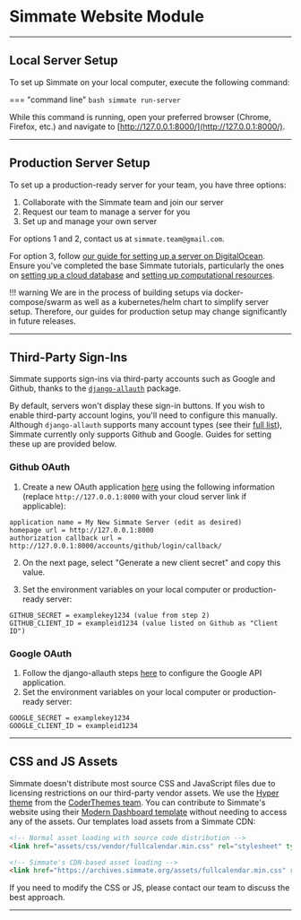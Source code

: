 # Simmate Website Module

------------------------------------------------------------

## Local Server Setup

To set up Simmate on your local computer, execute the following command:

=== "command line"
    ``` bash
    simmate run-server
    ```

While this command is running, open your preferred browser (Chrome, Firefox, etc.) and navigate to [http://127.0.0.1:8000/](http://127.0.0.1:8000/).

------------------------------------------------------------

## Production Server Setup

To set up a production-ready server for your team, you have three options:

1. Collaborate with the Simmate team and join our server
2. Request our team to manage a server for you
3. Set up and manage your own server

For options 1 and 2, contact us at `simmate.team@gmail.com`.

For option 3, follow [our guide for setting up a server on DigitalOcean](https://github.com/jacksund/simmate/tree/main/.do). Ensure you've completed the base Simmate tutorials, particularly the ones on [setting up a cloud database](/getting_started/use_a_cloud_database/quick_start/) and [setting up computational resources](/getting_started/add_computational_resources/quick_start/).

!!! warning
    We are in the process of building setups via docker-compose/swarm as well as a kubernetes/helm chart to simplify server setup. Therefore, our guides for production setup may change significantly in future releases.

------------------------------------------------------------

## Third-Party Sign-Ins

Simmate supports sign-ins via third-party accounts such as Google and Github, thanks to the [`django-allauth`](https://github.com/pennersr/django-allauth) package.

By default, servers won't display these sign-in buttons. If you wish to enable third-party account logins, you'll need to configure this manually. Although `django-allauth` supports many account types (see their [full list](https://django-allauth.readthedocs.io/en/latest/providers.html)), Simmate currently only supports Github and Google. Guides for setting these up are provided below.

### Github OAuth

1. Create a new OAuth application [here](https://github.com/settings/applications/new) using the following information (replace `http://127.0.0.1:8000` with your cloud server link if applicable):

```
application name = My New Simmate Server (edit as desired)
homepage url = http://127.0.0.1:8000
authorization callback url = http://127.0.0.1:8000/accounts/github/login/callback/
```

2. On the next page, select "Generate a new client secret" and copy this value.

3. Set the environment variables on your local computer or production-ready server:
```
GITHUB_SECRET = examplekey1234 (value from step 2)
GITHUB_CLIENT_ID = exampleid1234 (value listed on Github as "Client ID")
```

### Google OAuth

1. Follow the django-allauth steps [here](https://django-allauth.readthedocs.io/en/latest/providers.html#google) to configure the Google API application.
2. Set the environment variables on your local computer or production-ready server:
```
GOOGLE_SECRET = examplekey1234
GOOGLE_CLIENT_ID = exampleid1234
```

------------------------------------------------------------

## CSS and JS Assets

Simmate doesn't distribute most source CSS and JavaScript files due to licensing restrictions on our third-party vendor assets. We use the [Hyper theme](https://themes.getbootstrap.com/product/hyper-responsive-admin-dashboard-template/) from the [CoderThemes team](https://coderthemes.com/). You can contribute to Simmate's website using their [Modern Dashboard template](https://coderthemes.com/hyper/modern/index.html) without needing to access any of the assets. Our templates load assets from a Simmate CDN:

``` html
<!-- Normal asset loading with source code distribution -->
<link href="assets/css/vendor/fullcalendar.min.css" rel="stylesheet" type="text/css" />

<!-- Simmate's CDN-based asset loading -->
<link href="https://archives.simmate.org/assets/fullcalendar.min.css" rel="stylesheet" type="text/css" />
```

If you need to modify the CSS or JS, please contact our team to discuss the best approach.

------------------------------------------------------------
